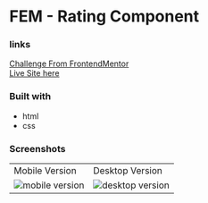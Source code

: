 # FEM - Rating Component

### links

[Challenge From FrontendMentor](https://www.frontendmentor.io/challenges/interactive-rating-component-koxpeBUmI)\
[Live Site here](https://mgksp.github.io/rating_component/)

### Built with

- html
- css

### Screenshots

<table>
  <tr>
    <td>Mobile Version</td>
    <td>Desktop Version</td>
  </tr>
  <tr valign="top">
    <td><img src="./screenshots/mobile.png" alt="mobile version" /></td>
    <td><img src="./screenshots/desktop.png" alt="desktop version" /></td>
  </tr>
</table>
